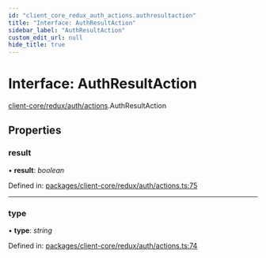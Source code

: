 ```yaml
---
id: "client_core_redux_auth_actions.authresultaction"
title: "Interface: AuthResultAction"
sidebar_label: "AuthResultAction"
custom_edit_url: null
hide_title: true
---
```


# Interface: AuthResultAction

[client-core/redux/auth/actions](../modules/client_core_redux_auth_actions.md).AuthResultAction

## Properties

### result

• **result**: *boolean*

Defined in: [packages/client-core/redux/auth/actions.ts:75](https://github.com/xr3ngine/xr3ngine/blob/9d253dc38/packages/client-core/redux/auth/actions.ts#L75)

___

### type

• **type**: *string*

Defined in: [packages/client-core/redux/auth/actions.ts:74](https://github.com/xr3ngine/xr3ngine/blob/9d253dc38/packages/client-core/redux/auth/actions.ts#L74)
